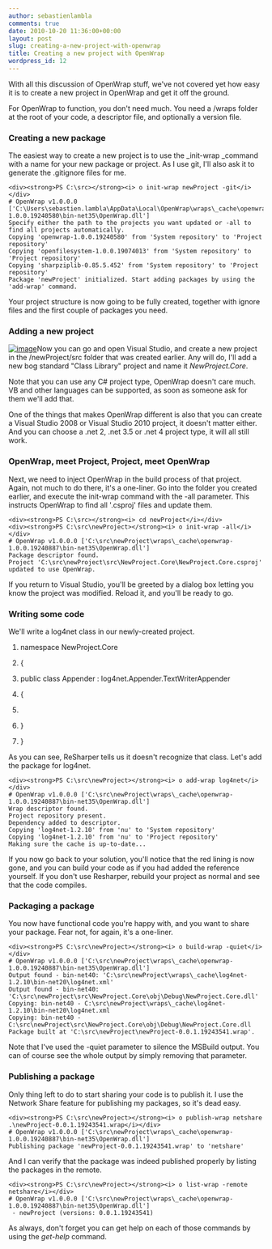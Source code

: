 ```yaml
---
author: sebastienlambla
comments: true
date: 2010-10-20 11:36:00+00:00
layout: post
slug: creating-a-new-project-with-openwrap
title: Creating a new project with OpenWrap
wordpress_id: 12
---
```


With all this discussion of OpenWrap stuff, we've not covered yet how easy it is to create a new project in OpenWrap and get it off the ground.




For OpenWrap to function, you don't need much. You need a /wraps folder at the root of your code, a descriptor file, and optionally a version file.




### Creating a new package




The easiest way to create a new project is to use the _init-wrap _command with a name for your new package or project. As I use git, I'll also ask it to generate the .gitignore files for me.



    
    <div><strong>PS C:\src></strong><i> o init-wrap newProject -git</i></div>
    # OpenWrap v1.0.0.0 ['C:\Users\sebastien.lambla\AppData\Local\OpenWrap\wraps\_cache\openwrap-1.0.0.19240580\bin-net35\OpenWrap.dll']
    Specify either the path to the projects you want updated or -all to find all projects automatically.
    Copying 'openwrap-1.0.0.19240580' from 'System repository' to 'Project repository'
    Copying 'openfilesystem-1.0.0.19074013' from 'System repository' to 'Project repository'
    Copying 'sharpziplib-0.85.5.452' from 'System repository' to 'Project repository'
    Package 'newProject' initialized. Start adding packages by using the 'add-wrap' command.




Your project structure is now going to be fully created, together with ignore files and the first couple of packages you need.




### Adding a new project




[![image](http://s3.amazonaws.com:80/CodeBetter/CommunityServer.Blogs.Components.WeblogFiles/sebastien_lambla/image_thumb_7B552FB0.png?AWSAccessKeyId=0KMA35HT86EVXB99Z302&Expires=1919787627&Signature=aWpe0g3jFrModXtWObTXZ3f%2bxu8%3d)](/cfs-file.ashx/__key/CommunityServer.Blogs.Components.WeblogFiles/sebastien_5F00_lambla/image_5F00_57104B2E.png)Now you can go and open Visual Studio, and create a new project in the /newProject/src folder that was created earlier. Any will do, I'll add a new bog standard "Class Library" project and name it _NewProject.Core_.




Note that you can use any C# project type, OpenWrap doesn't care much. VB and other languages can be supported, as soon as someone ask for them we'll add that.




One of the things that makes OpenWrap different is also that you can create a Visual Studio 2008 or Visual Studio 2010 project, it doesn't matter either. And you can choose a .net 2, .net 3.5 or .net 4 project type, it will all still work.




### OpenWrap, meet Project, Project, meet OpenWrap




Next, we need to inject OpenWrap in the build process of that project. Again, not much to do there, it's a one-liner. Go into the folder you created earlier, and execute the init-wrap command with the -all parameter. This instructs OpenWrap to find all '.csproj' files and update them.



    
    <div><strong>PS C:\src></strong><i> cd newProject</i></div>
    <div><strong>PS C:\src\newProject></strong><i> o init-wrap -all</i></div>
    # OpenWrap v1.0.0.0 ['C:\src\newProject\wraps\_cache\openwrap-1.0.0.19240887\bin-net35\OpenWrap.dll']
    Package descriptor found.
    Project 'C:\src\newProject\src\NewProject.Core\NewProject.Core.csproj' updated to use OpenWrap.




If you return to Visual Studio, you'll be greeted by a dialog box letting you know the project was modified. Reload it, and you'll be ready to go.




### Writing some code




We'll write a log4net class in our newly-created project.















  1. namespace NewProject.Core


  2. {


  3. public class Appender : log4net.Appender.TextWriterAppender


  4. {


  5. 

  6. }


  7. }













As you can see, ReSharper tells us it doesn't recognize that class. Let's add the package for log4net.



    
    <div><strong>PS C:\src\newProject></strong><i> o add-wrap log4net</i></div>
    # OpenWrap v1.0.0.0 ['C:\src\newProject\wraps\_cache\openwrap-1.0.0.19240887\bin-net35\OpenWrap.dll']
    Wrap descriptor found.
    Project repository present.
    Dependency added to descriptor.
    Copying 'log4net-1.2.10' from 'nu' to 'System repository'
    Copying 'log4net-1.2.10' from 'nu' to 'Project repository'
    Making sure the cache is up-to-date...




If you now go back to your solution, you'll notice that the red lining is now gone, and you can build your code as if you had added the reference yourself. If you don't use Resharper, rebuild your project as normal and see that the code compiles.




### Packaging a package




You now have functional code you're happy with, and you want to share your package. Fear not, for again, it's a one-liner.



    
    <div><strong>PS C:\src\newProject></strong><i> o build-wrap -quiet</i></div>
    # OpenWrap v1.0.0.0 ['C:\src\newProject\wraps\_cache\openwrap-1.0.0.19240887\bin-net35\OpenWrap.dll']
    Output found - bin-net40: 'C:\src\newProject\wraps\_cache\log4net-1.2.10\bin-net20\log4net.xml'
    Output found - bin-net40: 'C:\src\newProject\src\NewProject.Core\obj\Debug\NewProject.Core.dll'
    Copying: bin-net40 - C:\src\newProject\wraps\_cache\log4net-1.2.10\bin-net20\log4net.xml
    Copying: bin-net40 - C:\src\newProject\src\NewProject.Core\obj\Debug\NewProject.Core.dll
    Package built at 'C:\src\newProject\newProject-0.0.1.19243541.wrap'.




Note that I've used the -quiet parameter to silence the MSBuild output. You can of course see the whole output by simply removing that parameter.




### Publishing a package




Only thing left to do to start sharing your code is to publish it. I use the Network Share feature for publishing my packages, so it's dead easy.



    
    <div><strong>PS C:\src\newProject></strong><i> o publish-wrap netshare .\newProject-0.0.1.19243541.wrap</i></div>
    # OpenWrap v1.0.0.0 ['C:\src\newProject\wraps\_cache\openwrap-1.0.0.19240887\bin-net35\OpenWrap.dll']
    Publishing package 'newProject-0.0.1.19243541.wrap' to 'netshare'





And I can verify that the package was indeed published properly by listing the packages in the remote.




    
    <div><strong>PS C:\src\newProject></strong><i> o list-wrap -remote netshare</i></div>
    # OpenWrap v1.0.0.0 ['C:\src\newProject\wraps\_cache\openwrap-1.0.0.19240887\bin-net35\OpenWrap.dll']
     - newProject (versions: 0.0.1.19243541)




As always, don't forget you can get help on each of those commands by using the _get-help_ command.
